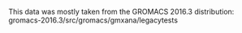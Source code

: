 This data was mostly taken from the GROMACS 2016.3 distribution:
gromacs-2016.3/src/gromacs/gmxana/legacytests

